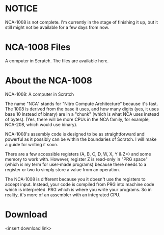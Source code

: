 # NOTICE
NCA-1008 is not complete. I'm currently in the stage of finishing it up, but it still might not be available for a few days from now.

# NCA-1008 Files
A computer in Scratch. The files are available here.

# About the NCA-1008
NCA-1008: A computer in Scratch

The name "NCA" stands for "Nitro Compute Architecture" because it's fast. The 1008 is derived from the base it uses, and how many digits (yes, it uses base 10 instead of binary) are in a "chunk" (which is what NCA uses instead of bytes). (Yes, there will be more CPUs in the NCA family, for example, NCA-208, which would use binary).

NCA-1008's assembly code is designed to be as straightforward and powerful as it possibly can be within the boundaries of Scratch. I will make a guide for writing it soon.

There are a few accessible registers (A, B, C, D, W, X, Y & Z*) and some memory to work with. However, register Z is read-only in "PRG space" (which is my term for user-made programs) because there needs to a register or two to simply store a value from an operation.

The NCA-1008 is different because you it doesn't use the registers to accept input. Instead, your code is compiled from PRG into machine code which is interpreted. PRG which is where you write your programs. So in reality, it's more of an assembler with an integrated CPU.

# Download
\<insert download link\>
